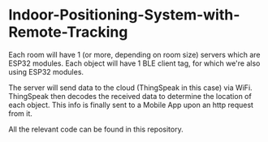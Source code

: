 # Indoor-Positioning-System-with-Remote-Tracking
Each room will have 1 (or more, depending on room size) servers which are ESP32 modules.
Each object will have 1 BLE client tag, for which we're also using ESP32 modules.

The server will send data to the cloud (ThingSpeak in this case) via WiFi.
ThingSpeak then decodes the received data to determine the location of each object.
This info is finally sent to a Mobile App upon an http request from it.

All the relevant code can be found in this repository.
